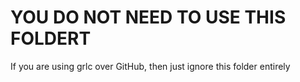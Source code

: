 #  YOU DO NOT NEED TO USE THIS FOLDERT

If you are using grlc over GitHub, then just ignore this folder entirely
